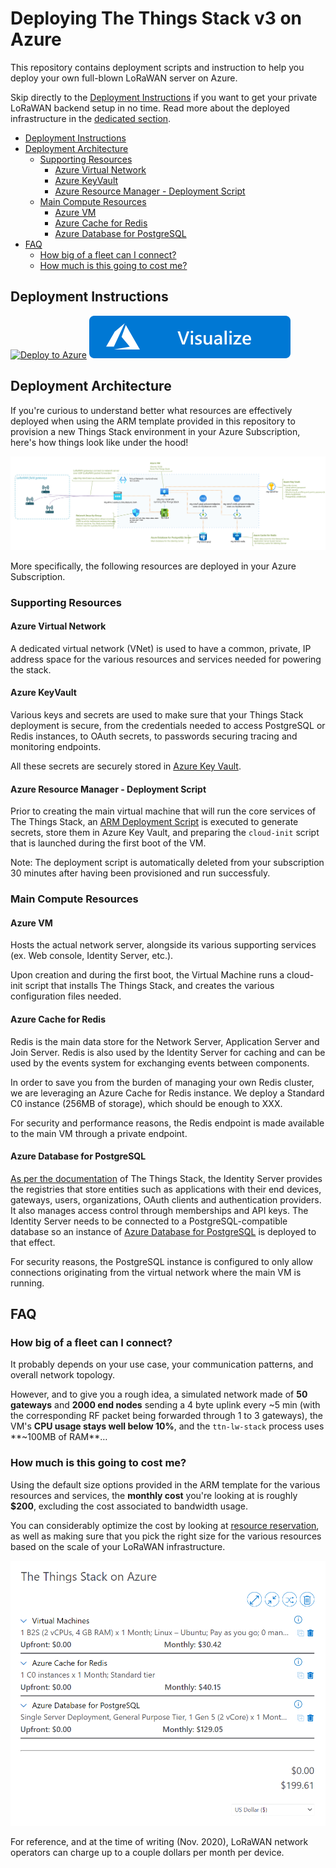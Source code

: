 # Deploying The Things Stack v3 on Azure <!-- omit in toc --> 

This repository contains deployment scripts and instruction to help you deploy your own full-blown LoRaWAN server on Azure.

Skip directly to the [Deployment Instructions](#deployment-instructions) if you want to get your private LoRaWAN backend setup in no time. Read more about the deployed infrastructure in the [dedicated section](#deployment-architecture).

- [Deployment Instructions](#deployment-instructions)
- [Deployment Architecture](#deployment-architecture)
  - [Supporting Resources](#supporting-resources)
    - [Azure Virtual Network](#azure-virtual-network)
    - [Azure KeyVault](#azure-keyvault)
    - [Azure Resource Manager - Deployment Script](#azure-resource-manager---deployment-script)
  - [Main Compute Resources](#main-compute-resources)
    - [Azure VM](#azure-vm)
    - [Azure Cache for Redis](#azure-cache-for-redis)
    - [Azure Database for PostgreSQL](#azure-database-for-postgresql)
- [FAQ](#faq)
  - [How big of a fleet can I connect?](#how-big-of-a-fleet-can-i-connect)
  - [How much is this going to cost me?](#how-much-is-this-going-to-cost-me)

## Deployment Instructions

[![Deploy to Azure](https://aka.ms/deploytoazurebutton)](https://portal.azure.com/#create/Microsoft.Template/uri/https%3A%2F%2Fraw.githubusercontent.com%2Fkartben%2Fthethingsstack-on-azure%2Fmaster%2Fthethingsstack-on-azure.json)
 [![Visualize](https://raw.githubusercontent.com/Azure/azure-quickstart-templates/master/1-CONTRIBUTION-GUIDE/images/visualizebutton.svg?sanitize=true)](http://armviz.io/#/?load=https%3A%2F%2Fraw.githubusercontent.com%2Fkartben%2Fthethingsstack-on-azure%2Fmaster%2Fthethingsstack-on-azure.json)

## Deployment Architecture

If you're curious to understand better what resources are effectively deployed when using the ARM template provided in this repository to provision a new Things Stack environment in your Azure Subscription, here's how things look like under the hood!

![The Things Stack on Azure - Deployment Diagram][deployment-diagram]

More specifically, the following resources are deployed in your Azure Subscription.

### Supporting Resources

#### Azure Virtual Network

A dedicated virtual network (VNet) is used to have a common, private, IP address space for the various resources and services needed for powering the stack.

#### Azure KeyVault

Various keys and secrets are used to make sure that your Things Stack deployment is secure, from the credentials needed to access PostgreSQL or Redis instances, to OAuth secrets, to passwords securing tracing and monitoring endpoints.

All these secrets are securely stored in [Azure Key Vault](https://azure.microsoft.com/en-us/services/key-vault/).

#### Azure Resource Manager - Deployment Script

Prior to creating the main virtual machine that will run the core services of The Things Stack, an [ARM Deployment Script](https://docs.microsoft.com/en-us/azure/azure-resource-manager/templates/deployment-script-template) is executed to generate secrets, store them in Azure Key Vault, and preparing the `cloud-init` script that is launched during the first boot of the VM. 

Note: The deployment script is automatically deleted from your subscription 30 minutes after having been provisioned and run successfuly.

### Main Compute Resources

#### Azure VM

Hosts the actual network server, alongside its various supporting services (ex. Web console, Identity Server, etc.).

Upon creation and during the first boot, the Virtual Machine runs a cloud-init script that installs The Things Stack, and creates the various configuration files needed.

#### Azure Cache for Redis 

Redis is the main data store for the Network Server, Application Server and Join Server. Redis is also used by the Identity Server for caching and can be used by the events system for exchanging events between components.

In order to save you from the burden of managing your own Redis cluster, we are leveraging an Azure Cache for Redis instance. We deploy a Standard C0 instance (256MB of storage), which should be enough to XXX.

For security and performance reasons, the Redis endpoint is made available to the main VM through a private endpoint.

#### Azure Database for PostgreSQL

[As per the documentation](https://thethingsstack.io/reference/components/identity-server/) of The Things Stack, the Identity Server provides the registries that store entities such as applications with their end devices, gateways, users, organizations, OAuth clients and authentication providers. It also manages access control through memberships and API keys. The Identity Server needs to be connected to a PostgreSQL-compatible database so an instance of [Azure Database for PostgreSQL](https://azure.microsoft.com/en-us/services/postgresql/) is deployed to that effect.

For security reasons, the PostgreSQL instance is configured to only allow connections originating from the virtual network where the main VM is running.

## FAQ

### How big of a fleet can I connect?

It probably depends on your use case, your communication patterns, and overall network topology. 

However, and to give you a rough idea, a simulated network made of **50 gateways** and **2000 end nodes** sending a 4 byte uplink every ~5 min (with the corresponding RF packet being forwarded through 1 to 3 gateways), the VM's **CPU usage stays well below 10%**, and the `ttn-lw-stack` process uses **~100MB of RAM**…

### How much is this going to cost me?

Using the default size options provided in the ARM template for the various resources and services, the **monthly cost** you're looking at is roughly **$200**, excluding the cost associated to bandwidth usage. 

You can considerably optimize the cost by looking at [resource reservation](https://docs.microsoft.com/en-us/azure/cost-management-billing/reservations/save-compute-costs-reservations), as well as making sure that you pick the right size for the various resources based on the scale of your LoRaWAN infrastructure.

![The Things Stack on Azure - Pricing Estimation][pricing-img]

For reference, and at the time of writing (Nov. 2020), LoRaWAN network operators can charge up to a couple dollars per month per device.

[//]: # (Image References)

[deployment-diagram]: ./assets/deployment-diagram.svg "The Things Stack on Azure - Deployment Diagram"

[pricing-img]: ./assets/pricing-overview.png "The Things Stack on Azure - Pricing Estimation"
